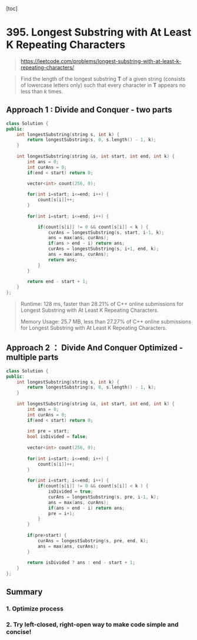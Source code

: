 [toc]

# 395. Longest Substring with At Least K Repeating Characters

> https://leetcode.com/problems/longest-substring-with-at-least-k-repeating-characters/

> Find the length of the longest substring __T__ of a given string (consists of lowercase letters only) such that every character in __T__ appears no less than *k* times.

## Approach 1 : Divide and Conquer - two parts

```cpp
class Solution {
public:
    int longestSubstring(string s, int k) {
        return longestSubstring(s, 0, s.length() - 1, k);
    }
    
    int longestSubstring(string &s, int start, int end, int k) {
        int ans = 0;
        int curAns = 0;
        if(end < start) return 0;
        
        vector<int> count(256, 0);

        for(int i=start; i<=end; i++) {
            count[s[i]]++;
        }
        
        for(int i=start; i<=end; i++) {

            if(count[s[i]] != 0 && count[s[i]] < k ) {
                curAns = longestSubstring(s, start, i-1, k);
                ans = max(ans, curAns);
                if(ans > end - i) return ans;
                curAns = longestSubstring(s, i+1, end, k);
                ans = max(ans, curAns);
                return ans;
            }
        }
        
        return end - start + 1;
    }
};
```

> Runtime: 128 ms, faster than 28.21% of C++ online submissions for Longest Substring with At Least K Repeating Characters.
>
> Memory Usage: 25.7 MB, less than 27.27% of C++ online submissions for Longest Substring with At Least K Repeating Characters.

## Approach 2 ： Divide And Conquer Optimized - multiple parts

```cpp
class Solution {
public:
    int longestSubstring(string s, int k) {
        return longestSubstring(s, 0, s.length() - 1, k);
    }
    
    int longestSubstring(string &s, int start, int end, int k) {
        int ans = 0;
        int curAns = 0;
        if(end < start) return 0;
        
        int pre = start;
        bool isDivided = false;
        
        vector<int> count(256, 0);
        
        for(int i=start; i<=end; i++) {
            count[s[i]]++;
        }
        
        for(int i=start; i<=end; i++) {
            if(count[s[i]] != 0 && count[s[i]] < k ) {
                isDivided = true;
                curAns = longestSubstring(s, pre, i-1, k);
                ans = max(ans, curAns);
                if(ans > end - i) return ans;
                pre = i+1;
            }
        }
        
        if(pre>start) {
            curAns = longestSubstring(s, pre, end, k);
            ans = max(ans, curAns);
        }
        
        return isDivided ? ans : end - start + 1;
    }
};
```

## Summary

### 1. Optimize process

### 2. Try left-closed, right-open way to make code simple and concise!

